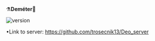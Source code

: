 ⚗️<b>Deméter</b>🌿

![version](https://img.shields.io/badge/Done-37%25-orange)

•Link to server: https://github.com/trosecnik13/Deo_server
